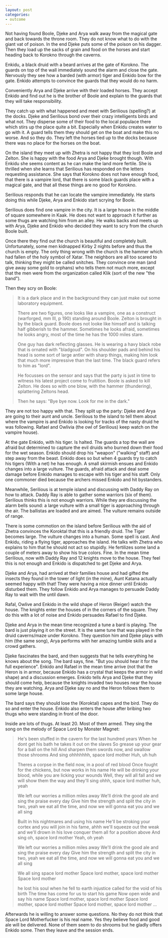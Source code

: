 ```yaml
---
layout: post
categories:
- outcome
---
```


Not having found Boole, Djeke and Arya walk away from the magical gate and back towards the throne room. They do not know what to do with the giant vat of poison. In the end Djeke puts some of the poison on his dagger. Then they load up the sacks of grain and food on the horses and start heading back to Korokno through the caverns.

Enkidu, a black druid with a beard arrives at the gate of Korokno. The guards on top of the wall immediately sound the alarm and close the gate. Nervously they see how a barded (with armor) tiger and Enkido bow for the gate. Enkido attempts to convince the guards that they would do no harm.

Conveniently Arya and Djeke arrive with their loaded horses. They accept Enkido and find out he is the brother of Boole and explain to the guards that they will take responsibility.

They catch up with what happened and meet with Serilious (spelling?) at the docks. Djeke and Serilious bond over their crazy intelligents birds and what not. They disperse some of their food to the local populace there which stirs up the place quite a bit. Especially when Enkidu creates water to go with it. A guard tells them they should get on the boat and make this no worse. And so they do. They left the horses tied up to the docks because there was no place for the horses on the boat.

On the island they meet up with Zhetra is not happy that they lost Boole and Zelton. She is happy with the food Arya and Djeke brought though. With Enkidu she seems content as he can make the land more fertile. She is thrilled when she learns that Serilious has responded on the letters requesting assistance. She says that Korokno does not have enough food, that there is a vampire lord, that there is some black guards place with a magical gate, and that all these things are no good for Korokno.

Serilious responds that he can locate the vampire immediately. He starts doing this while Djeke, Arya and Enkido start scrying for Boole.

Serilious does find one vampire in the city. It is a large house in the middle of square somewhere in Kaak. He does not want to approach it further as some thugs are watching him from an alley. He walks backs and meets up with Arya, Djeke and Enkido who decided they want to scry from the church Boole built.

Once there they find out the church is beautiful and completely built.  Unfortunately, some men kidnapped Kirby 2 nights before and thus the church is empty. The only thing wrong with the church is the hammer which had fallen of the holy symbol of Xatar. The neighbors are all too scared to talk, thinking they might be called snitches. They convince one man (and give away some gold to orphans) who tells them not much more, except that the men were from the organization called Klik (sort of the new "the band").

Then they scry on Boole:

> It is a dark place and in the background they can just make out some laboratory equipment.
>
> There are two figures, one looks like a vampire, one as a construct (warforged, mm III, p 190) standing around Boole. Zelton is brought in by the black guard.  Boole does not looke like himself and is talking half gibberish to the hammer.  Sometimes he looks afraid, sometimes he looks angry, most of the time he has the 1000 miles stare.
> 
> One guy has dark reflecting glasses. He is wearing a havy black robe that is ornated with "bladgoud". On his shoulder pads and behind his head is some sort of large antler with sharp things, making him look that much more impressive than the last time. The black guard refers to him as "lord".
> 
> He focusses on the sensor and says that the party is just in time to witness his latest project come to fruitition. Boole is asked to kill Zelton. He does so with one blow, with the hammer (thundering), splattering Zeltons head.
> 
> Then he says: "Bye bye now. Look for me in the dark."

They are not too happy with that. They split up the party: Djeke and Arya are going to their aunt and uncle. Serilious to the island to tell them about where the vampire is and Enkido is looking for tracks of the nasty druid he was following. Rafael and Owlivia (the owl of Serilious) keep watch on the vampire house).

At the gate Enkido, with his tiger. Is halted. The guards a top the wall are afraid but determined to capture the evil druids who burned down their food for the wet season. Enkido should drop his "weapon" ("walking" staff) and step away from the beast. Enkido does so but when 4 guards try to catch his tigers (With a net) he has enough. A small skirmish ensues and Enkido changes into a large vulture. The guards, afraid attack and deal some damage before Enkido manages to escape with his tiger and his staff. Only one commoner died because the archers missed Enkido and hit bystanders.

Meanwhile, Serilious is at temple island and discussing with Daddy Ray on how to attack. Daddy Ray is able to gather some warriors (six of them). Serilious thinks this is not enough warriors. While they are discussing the alarm bells sound: a large vulture with a small tiger is approaching through the air. The ballistas are loaded and are aimed. The vulture remains outside of range.

There is some commotion on the island before Serilious with the aid of Zhetra convinces the Koroktal that this is a friendly druid. The Tiger becomes large.  The vulture changes into a human. Some spell is cast. And Enkidu, riding a flying tiger, approaches the island. He talks with Zhetra who explains to him that he should not act so stupidly. He fertilizes some land a couple of meters away to show his true colors. Fine. In the mean time Serilious, now with Daddy Ray and 12 knights move to the house. They feel this is not enough and Enkido is dispatched to get Djeke and Arya.

Djeke and Arya, had arrived at their families house and had gifted the insects they found in the tower of light (in the mine), Aunt Katana actually seemed happy with that! They were having a nice dinner until Enkido disturbed them. They follow Enkido and Arya manages to persuade Daddy Ray to wait with the until dawn.

Rafal, Owlive and Enkido in the wild shape of Heron (Reiger) watch the house.  The knights enter the houses of in the corners of the square. They do this with a lot of noise and Enkido persuades Rafael to find Djeke.

Djeke and Arya in the mean time recognized a tune a bard is playing. The bard is just playing it on the street. It is the same tune that was played in the druid caverns/maze under Korokno. They question him and Djeke plays with him (the same song), Arya performs with her amazing tumble skills and a crowd gathers.

Djeke fascinates the bard, and then suggests that he tells everything he knows about the song. The bard says, fine. "But you should hear it for the full experience". Enkido and Rafael in the mean time arrive (not that the Heron is in armor, because Enkido has a crystal that keeps the armor in wild shape) and a discussion emerges. Enkido tells Arya and Djeke that they should come help, because the knights invaded two houses near the house they are watching. Arya and Djeke say no and the Heron follows them to some large house.

The bard says they should lose the (Koroktal) capes and the bird. They do so and enter the house. Enkido also enters the house after bribing two thugs who were standing in front of the door.

Inside are lots of thugs. At least 20. Most of them armed. They sing the song on the melody of Space Lord by Monster Magnet:

> He's been stuffed in the cavern for the last hundred years
> When he dont get his bath he takes it out on the slaves
> So grease up your gear for a ball on the hill
> And sharpen them swords now, and swallow those shrooms
> And sing ohhhhhhh, space lord mother
> Huh, uh huh
> 
> Theres a corpse in the field now, in a pool of red blood
> Once fought for the chickens, but now works in his name
> He will be drinking your blood, while you are licking your wounds
> Well, they will all fall and we will show them the way
> and they'll sing ohhh, space lord mother
> huh, yeah
> 
> We left our worries a million miles away
> We'll drink the good ale
> and sing the praise every day
> Give him the strength
> and split the city in two, yeah
> we eat all the time, and now we will gonna eat you
> and we all sing
> 
> Built in his nightmares and using his name
> He'll be stroking your cortex and you will join in his fame, ahhh
> we'll squeeze out the weak and we'll drown in his love
> conquer them all for a position above
> And sing oh, space lord mother
> Yeah, oh yeah
> 
> We left our worries a million miles away
> We'll drink the good ale
> and sing the praise every day
> Give him the strength
> and split the city in two, yeah
> we eat all the time, and now we will gonna eat you
> and we all sing
>
> We all sing space lord mother
> Space lord mother, space lord mother
> Space lord mother
> 
> he lost his soul when he fell to earth
> injustice called for the void of his birth
> The time has come for us to start his game
> Now open wide and say his name
> Space lord mother, space lord mother
> Space lord mother, space lord mother
> Space lord mother, space lord mother
> ...

Afterwards he is willing to answer some questions. No they do not think that Space Lord Motherfucker is his real name. Yes they believe food and good ale will be delivered. None of them seem to do shrooms but he gladly offers Enkido some. Then they leave and the session ends.
